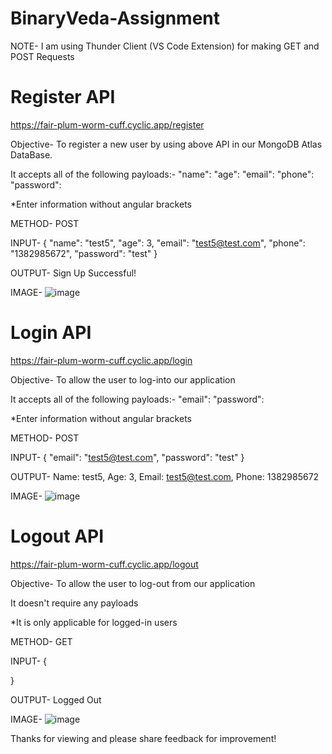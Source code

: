# BinaryVeda-Assignment

NOTE- I am using Thunder Client (VS Code Extension) for making GET and POST Requests

# Register API
https://fair-plum-worm-cuff.cyclic.app/register

Objective- To register a new user by using above API in our MongoDB Atlas DataBase.

It accepts all of the following payloads:-
"name": <ENTER NAME HERE>
"age": <ENTER AGE HERE>
"email": <ENTER EMAIL HERE>
"phone": <ENTER PHONE NUMBER HERE>
"password": <ENTER PASSWORD HERE>

*Enter information without angular brackets

METHOD- POST

INPUT-
{
  "name": "test5",
  "age": 3,
  "email": "test5@test.com",
  "phone": "1382985672",
  "password": "test"
}

OUTPUT- 
Sign Up Successful!

IMAGE-
![image](https://user-images.githubusercontent.com/69675094/209469842-9174a79a-4d3f-4823-b008-9b7bc6d27c86.png)

# Login API
https://fair-plum-worm-cuff.cyclic.app/login

Objective- To allow the user to log-into our application

It accepts all of the following payloads:-
"email": <ENTER EMAIL HERE>
"password": <ENTER PASSWORD HERE>

*Enter information without angular brackets

METHOD- POST

INPUT-
{
  "email": "test5@test.com",
  "password": "test"
}

OUTPUT- 
Name: test5, Age: 3, Email: test5@test.com, Phone: 1382985672

IMAGE-
![image](https://user-images.githubusercontent.com/69675094/209469999-6bc39aa9-6acf-4acf-b865-1dc2a2735980.png)


# Logout API
https://fair-plum-worm-cuff.cyclic.app/logout

Objective- To allow the user to log-out from our application

It doesn't require any payloads

*It is only applicable for logged-in users

METHOD- GET

INPUT-
{

}

OUTPUT- 
Logged Out

IMAGE-
![image](https://user-images.githubusercontent.com/69675094/209470093-d1330933-2f1a-4878-9b61-8f667e9c949c.png)




Thanks for viewing and please share feedback for improvement!
